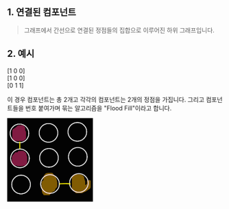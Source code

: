 ## 1. 연결된 컴포넌트
> 그래프에서 간선으로 연결된 정점들의 집합으로 이루어진 하위 그래프입니다.

## 2. 예시  
[1 0 0]   
[1 0 0]   
[0 1 1]   

이 경우 컴포넌트는 총 2개고 각각의 컴포넌트는 2개의 정점을 가집니다.
그리고 컴포넌트들을 번호 붙여가며 묶는 알고리즘을 "Flood Fill"이라고 합니다.

<img src="../Images/연결된컴포넌트_2.png" alt="연결된컴포넌트_1" width="200px"></img><br/>